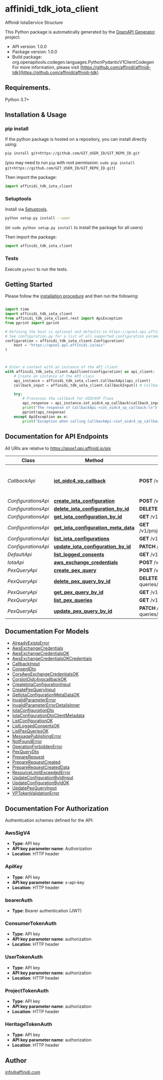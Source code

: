 # affinidi_tdk_iota_client

Affinidi IotaService Structure

This Python package is automatically generated by the [OpenAPI Generator](https://openapi-generator.tech) project:

- API version: 1.0.0
- Package version: 1.0.0
- Build package: org.openapitools.codegen.languages.PythonPydanticV1ClientCodegen
  For more information, please visit [https://github.com/affinidi/affinidi-tdk](https://github.com/affinidi/affinidi-tdk)

## Requirements.

Python 3.7+

## Installation & Usage

### pip install

If the python package is hosted on a repository, you can install directly using:

```sh
pip install git+https://github.com/GIT_USER_ID/GIT_REPO_ID.git
```

(you may need to run `pip` with root permission: `sudo pip install git+https://github.com/GIT_USER_ID/GIT_REPO_ID.git`)

Then import the package:

```python
import affinidi_tdk_iota_client
```

### Setuptools

Install via [Setuptools](http://pypi.python.org/pypi/setuptools).

```sh
python setup.py install --user
```

(or `sudo python setup.py install` to install the package for all users)

Then import the package:

```python
import affinidi_tdk_iota_client
```

### Tests

Execute `pytest` to run the tests.

## Getting Started

Please follow the [installation procedure](#installation--usage) and then run the following:

```python

import time
import affinidi_tdk_iota_client
from affinidi_tdk_iota_client.rest import ApiException
from pprint import pprint

# Defining the host is optional and defaults to https://apse1.api.affinidi.io/ais
# See configuration.py for a list of all supported configuration parameters.
configuration = affinidi_tdk_iota_client.Configuration(
    host = "https://apse1.api.affinidi.io/ais"
)



# Enter a context with an instance of the API client
with affinidi_tdk_iota_client.ApiClient(configuration) as api_client:
    # Create an instance of the API class
    api_instance = affinidi_tdk_iota_client.CallbackApi(api_client)
    callback_input = affinidi_tdk_iota_client.CallbackInput() # CallbackInput | CallbackRequestInput

    try:
        # Processes the callback for OIDC4VP flows
        api_response = api_instance.iot_oidc4_vp_callback(callback_input)
        print("The response of CallbackApi->iot_oidc4_vp_callback:\n")
        pprint(api_response)
    except ApiException as e:
        print("Exception when calling CallbackApi->iot_oidc4_vp_callback: %s\n" % e)

```

## Documentation for API Endpoints

All URIs are relative to *https://apse1.api.affinidi.io/ais*

| Class               | Method                                                                                             | HTTP request                                                               | Description                              |
| ------------------- | -------------------------------------------------------------------------------------------------- | -------------------------------------------------------------------------- | ---------------------------------------- |
| _CallbackApi_       | [**iot_oidc4_vp_callback**](docs/CallbackApi.md#iot_oidc4_vp_callback)                             | **POST** /v1/callback                                                      | Processes the callback for OIDC4VP flows |
| _ConfigurationsApi_ | [**create_iota_configuration**](docs/ConfigurationsApi.md#create_iota_configuration)               | **POST** /v1/configurations                                                |
| _ConfigurationsApi_ | [**delete_iota_configuration_by_id**](docs/ConfigurationsApi.md#delete_iota_configuration_by_id)   | **DELETE** /v1/configurations/{configurationId}                            |
| _ConfigurationsApi_ | [**get_iota_configuration_by_id**](docs/ConfigurationsApi.md#get_iota_configuration_by_id)         | **GET** /v1/configurations/{configurationId}                               |
| _ConfigurationsApi_ | [**get_iota_configuration_meta_data**](docs/ConfigurationsApi.md#get_iota_configuration_meta_data) | **GET** /v1/projects/{projectId}/configurations/{configurationId}/metadata |
| _ConfigurationsApi_ | [**list_iota_configurations**](docs/ConfigurationsApi.md#list_iota_configurations)                 | **GET** /v1/configurations                                                 |
| _ConfigurationsApi_ | [**update_iota_configuration_by_id**](docs/ConfigurationsApi.md#update_iota_configuration_by_id)   | **PATCH** /v1/configurations/{configurationId}                             |
| _DefaultApi_        | [**list_logged_consents**](docs/DefaultApi.md#list_logged_consents)                                | **GET** /v1/logged-consents                                                |
| _IotaApi_           | [**aws_exchange_credentials**](docs/IotaApi.md#aws_exchange_credentials)                           | **POST** /v1/aws-exchange-credentials                                      |
| _PexQueryApi_       | [**create_pex_query**](docs/PexQueryApi.md#create_pex_query)                                       | **POST** /v1/configurations/{configurationId}/pex-queries                  |
| _PexQueryApi_       | [**delete_pex_query_by_id**](docs/PexQueryApi.md#delete_pex_query_by_id)                           | **DELETE** /v1/configurations/{configurationId}/pex-queries/{queryId}      |
| _PexQueryApi_       | [**get_pex_query_by_id**](docs/PexQueryApi.md#get_pex_query_by_id)                                 | **GET** /v1/configurations/{configurationId}/pex-queries/{queryId}         |
| _PexQueryApi_       | [**list_pex_queries**](docs/PexQueryApi.md#list_pex_queries)                                       | **GET** /v1/configurations/{configurationId}/pex-queries                   |
| _PexQueryApi_       | [**update_pex_query_by_id**](docs/PexQueryApi.md#update_pex_query_by_id)                           | **PATCH** /v1/configurations/{configurationId}/pex-queries/{queryId}       |

## Documentation For Models

- [AlreadyExistsError](docs/AlreadyExistsError.md)
- [AwsExchangeCredentials](docs/AwsExchangeCredentials.md)
- [AwsExchangeCredentialsOK](docs/AwsExchangeCredentialsOK.md)
- [AwsExchangeCredentialsOKCredentials](docs/AwsExchangeCredentialsOKCredentials.md)
- [CallbackInput](docs/CallbackInput.md)
- [ConsentDto](docs/ConsentDto.md)
- [CorsAwsExchangeCredentialsOK](docs/CorsAwsExchangeCredentialsOK.md)
- [CorsIotOidc4vpcallbackOK](docs/CorsIotOidc4vpcallbackOK.md)
- [CreateIotaConfigurationInput](docs/CreateIotaConfigurationInput.md)
- [CreatePexQueryInput](docs/CreatePexQueryInput.md)
- [GetIotaConfigurationMetaDataOK](docs/GetIotaConfigurationMetaDataOK.md)
- [InvalidParameterError](docs/InvalidParameterError.md)
- [InvalidParameterErrorDetailsInner](docs/InvalidParameterErrorDetailsInner.md)
- [IotaConfigurationDto](docs/IotaConfigurationDto.md)
- [IotaConfigurationDtoClientMetadata](docs/IotaConfigurationDtoClientMetadata.md)
- [ListConfigurationOK](docs/ListConfigurationOK.md)
- [ListLoggedConsentsOK](docs/ListLoggedConsentsOK.md)
- [ListPexQueriesOK](docs/ListPexQueriesOK.md)
- [MessagePublishingError](docs/MessagePublishingError.md)
- [NotFoundError](docs/NotFoundError.md)
- [OperationForbiddenError](docs/OperationForbiddenError.md)
- [PexQueryDto](docs/PexQueryDto.md)
- [PrepareRequest](docs/PrepareRequest.md)
- [PrepareRequestCreated](docs/PrepareRequestCreated.md)
- [PrepareRequestCreatedData](docs/PrepareRequestCreatedData.md)
- [ResourceLimitExceededError](docs/ResourceLimitExceededError.md)
- [UpdateConfigurationByIdInput](docs/UpdateConfigurationByIdInput.md)
- [UpdateConfigurationByIdOK](docs/UpdateConfigurationByIdOK.md)
- [UpdatePexQueryInput](docs/UpdatePexQueryInput.md)
- [VPTokenValidationError](docs/VPTokenValidationError.md)

<a id="documentation-for-authorization"></a>

## Documentation For Authorization

Authentication schemes defined for the API:
<a id="AwsSigV4"></a>

### AwsSigV4

- **Type**: API key
- **API key parameter name**: Authorization
- **Location**: HTTP header

<a id="ApiKey"></a>

### ApiKey

- **Type**: API key
- **API key parameter name**: x-api-key
- **Location**: HTTP header

<a id="bearerAuth"></a>

### bearerAuth

- **Type**: Bearer authentication (JWT)

<a id="ConsumerTokenAuth"></a>

### ConsumerTokenAuth

- **Type**: API key
- **API key parameter name**: authorization
- **Location**: HTTP header

<a id="UserTokenAuth"></a>

### UserTokenAuth

- **Type**: API key
- **API key parameter name**: authorization
- **Location**: HTTP header

<a id="ProjectTokenAuth"></a>

### ProjectTokenAuth

- **Type**: API key
- **API key parameter name**: authorization
- **Location**: HTTP header

<a id="HeritageTokenAuth"></a>

### HeritageTokenAuth

- **Type**: API key
- **API key parameter name**: authorization
- **Location**: HTTP header

## Author

info@affinidi.com
